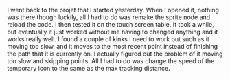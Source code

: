 I went back to the projet that I started yesterday. When I opened it, nothing was there though luckily, all I had to do was remake the sprite node and reload the code. I then tested it on the touch screen table. It took a while, but eventually it just worked without me having to changed anything and it works really well. I found a couple of kinks I need to work out such as it moving too slow, and it moves to the most recent point instead of finishing the path that it is currently on. I actually figured out the problem of it moving too slow and skipping points. All I had to do was change the speed of the temporary icon to the same as the max tracking distance. 

